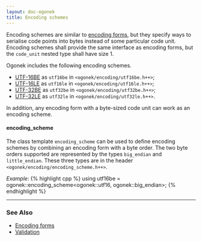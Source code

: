```yaml
---
layout: doc-ogonek
title: Encoding schemes
---
```


Encoding schemes are similar to [encoding forms], but they specify ways to
serialise code points into bytes instead of some particular code unit. Encoding
schemes shall provide the same interface as encoding forms, but the `code_unit`
nested type shall have size 1.

Ogonek includes the following encoding schemes.

- [UTF-16BE] as `utf16be` in `<ogonek/encoding/utf16be.h++>`;
- [UTF-16LE] as `utf16le` in `<ogonek/encoding/utf16le.h++>`;
- [UTF-32BE] as `utf32be` in `<ogonek/encoding/utf32be.h++>`;
- [UTF-32LE] as `utf32le` in `<ogonek/encoding/utf32le.h++>`.

In addition, any encoding form with a byte-sized code unit can work as an
encoding scheme.

#### encoding\_scheme

The class template `encoding_scheme` can be used to define encoding schemes by
combining an encoding form with a byte order. The two byte orders supported are
represented by the types `big_endian` and `little_endian`. These three types are
in the header `<ogonek/encoding/encoding_scheme.h++>`.

*Example*:
{% highlight cpp %}
using utf16be = ogonek::encoding_scheme<ogonek::utf16, ogonek::big_endian>;
{% endhighlight %}

---

### See Also

- [Encoding forms][encoding forms]
- [Validation][validation]

 [validation]: validation.html
 [encoding forms]: encoding_form.html
 [UTF-16BE]: http://en.wikipedia.org/wiki/UTF-16BE
 [UTF-16LE]: http://en.wikipedia.org/wiki/UTF-16LE
 [UTF-32BE]: http://en.wikipedia.org/wiki/UTF-32BE
 [UTF-32LE]: http://en.wikipedia.org/wiki/UTF-32LE
